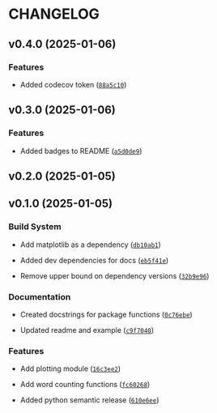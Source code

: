 # CHANGELOG


## v0.4.0 (2025-01-06)

### Features

- Added codecov token
  ([`88a5c10`](https://github.com/ttimbers/pycounts_tt25/commit/88a5c107fb60d3d775fb2c67ed724e4d5e6e7628))


## v0.3.0 (2025-01-06)

### Features

- Added badges to README
  ([`a5d0de9`](https://github.com/ttimbers/pycounts_tt25/commit/a5d0de9b3cbdf04655c99d35bb514ab1defb5ab1))


## v0.2.0 (2025-01-05)


## v0.1.0 (2025-01-05)

### Build System

- Add matplotlib as a dependency
  ([`db10ab1`](https://github.com/ttimbers/pycounts_tt25/commit/db10ab1a9e4ffe4f899675091050da9a74cf514f))

- Added dev dependencies for docs
  ([`eb5f41e`](https://github.com/ttimbers/pycounts_tt25/commit/eb5f41e8219ff5b4391ffbe488f459c837e0e724))

- Remove upper bound on dependency versions
  ([`32b9e96`](https://github.com/ttimbers/pycounts_tt25/commit/32b9e965968dea225d208a7422c0ba6d5c426335))

### Documentation

- Created docstrings for package functions
  ([`0c76ebe`](https://github.com/ttimbers/pycounts_tt25/commit/0c76ebe60fcb02720b6a3175ee31c9ea5841bab4))

- Updated readme and example
  ([`c9f7040`](https://github.com/ttimbers/pycounts_tt25/commit/c9f7040ac8763efd61878a86d61f08f0b330b5ec))

### Features

- Add plotting module
  ([`16c3ee2`](https://github.com/ttimbers/pycounts_tt25/commit/16c3ee2790f931c8eff6c5d573c0f1ece27f897c))

- Add word counting functions
  ([`fc60268`](https://github.com/ttimbers/pycounts_tt25/commit/fc60268a6ddce40c5b9471f3f536fdd66f2d30e2))

- Added python semantic release
  ([`610e6ee`](https://github.com/ttimbers/pycounts_tt25/commit/610e6ee9808006d5c757d057bd83cc8575c6eaad))
